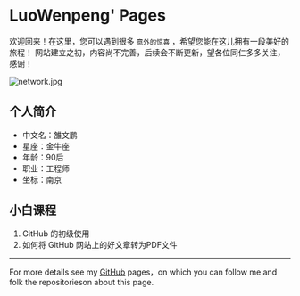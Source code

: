 # LuoWenpeng' Pages

欢迎回来！在这里，您可以遇到很多 `意外的惊喜` ，希望您能在这儿拥有一段美好的旅程！
网站建立之初，内容尚不完善，后续会不断更新，望各位同仁多多关注，感谢！

![network.jpg](../images/network.jpg)

## 个人简介

- 中文名：雒文鹏
- 星座：金牛座
- 年龄：90后
- 职业：工程师
- 坐标：南京

## 小白课程

1. GitHub 的初级使用
2. 如何将 GitHub 网站上的好文章转为PDF文件

---
For more details see my [GitHub](https://guides.github.com/luowenpeng) pages，on which you can follow me and folk the repositorieson about this page.

